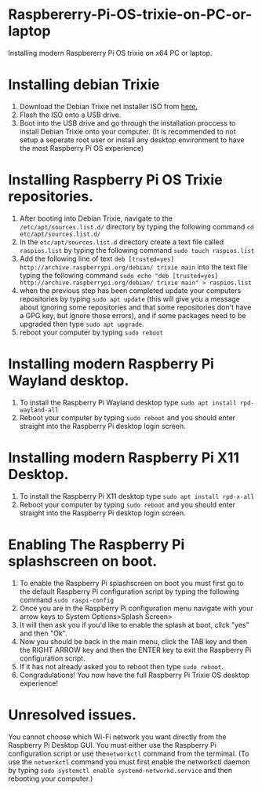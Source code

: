 # Raspbererry-Pi-OS-trixie-on-PC-or-laptop
Installing modern Raspbererry Pi OS trixie on x64 PC or laptop.

# Installing debian Trixie
1. Download the Debian Trixie net installer ISO from [here.](https://www.debian.org/)
2. Flash the ISO onto a USB drive.
3. Boot into the USB drive and go through the installation proccess to install Debian Trixie onto your computer.
(It is recommended to not setup a seperate root user or install any desktop environment to have the most Raspberry Pi OS experience)
# Installing Raspberry Pi OS Trixie repositories.
1. After booting into Debian Trixie, navigate to the `/etc/apt/sources.list.d/` directory by typing the following command `cd etc/apt/sources.list.d/`
2. In the `etc/apt/sources.list.d` directory create a text file called `raspios.list` by typing the following command `sudo touch raspios.list`
3. Add the following line of text `deb [trusted=yes] http://archive.raspberrypi.org/debian/ trixie main` into the text file typing the following command `sudo echo "deb [trusted=yes] http://archive.raspberrypi.org/debian/ trixie main" > raspios.list`
4. when the previous step has been completed update your computers repositories by typing `sudo apt update` (this will give you a message about ignoring some repositories and that some repositories don't have a GPG key, but ignore those errors), and if some packages need to be upgraded then type `sudo apt upgrade`.
5. reboot your computer by typing `sudo reboot`
# Installing modern Raspberry Pi Wayland desktop.
1. To install the Raspberry Pi Wayland desktop type `sudo apt install rpd-wayland-all`
2. Reboot your computer by typing `sudo reboot` and you should enter straight into the Raspberry Pi desktop login screen.
# Installing modern Raspberry Pi X11 Desktop.
1. To install the Raspberry Pi X11 desktop type `sudo apt install rpd-x-all`
2. Reboot your computer by typing `sudo reboot` and you should enter straight into the Raspberry Pi desktop login screen.
# Enabling The Raspberry Pi splashscreen on boot.
1. To enable the Raspberry Pi splashscreen on boot you must first go to the default Raspberry Pi configuration script by typing the following command `sudo raspi-config`
2. Once you are in the Raspberry Pi configuration menu navigate with your arrow keys to System Options>Splash Screen>
3. It will then ask you if you'd like to enable the splash at boot, click "yes" and then "Ok".
4. Now you should be back in the main menu, click the TAB key and then the RIGHT ARROW key and then the ENTER key to exit the Raspberry Pi configuration script.
5. If it has not already asked you to reboot then type `sudo reboot`.
6. Congradulations! You now have the full Raspberry Pi Trixie OS desktop experience!
# Unresolved issues.
You cannot choose which Wi-Fi network you want directly from the Raspberry Pi Desktop GUI. You must either use the Raspberry Pi configuration script or use the`networkctl` command from the termimal.
(To use the `networkctl` command you must first enable the networkctl daemon by typing `sudo systemctl enable systemd-networkd.service` and then rebooting your computer.)
